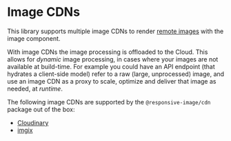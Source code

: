 # Image CDNs

This library supports multiple image CDNs to render [remote images]() with the image component.

With image CDNs the image processing is offloaded to the Cloud. This allows for _dynamic_ image processing, in cases where your images are not available at build-time. For example you could have an API endpoint (that hydrates a client-side model) refer to a raw (large, unprocessed) image, and use an image CDN as a proxy to scale, optimize and deliver that image as needed, at _runtime_.

The following image CDNs are supported by the `@responsive-image/cdn` package out of the box:

- [Cloudinary](./cloudinary.md)
- [imgix](./imgix.md)
